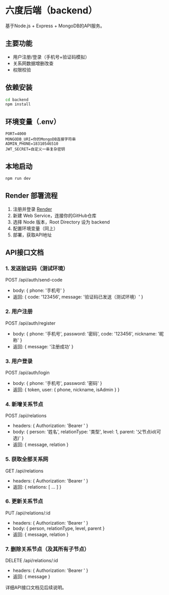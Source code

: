 # 六度后端（backend）

基于Node.js + Express + MongoDB的API服务。

## 主要功能
- 用户注册/登录（手机号+验证码模拟）
- 关系网数据增删改查
- 权限校验

## 依赖安装

```bash
cd backend
npm install
```

## 环境变量（.env）

```
PORT=4000
MONGODB_URI=你的MongoDB连接字符串
ADMIN_PHONE=18310546510
JWT_SECRET=自定义一串复杂密钥
```

## 本地启动

```bash
npm run dev
```

## Render 部署流程
1. 注册并登录 [Render](https://render.com/)
2. 新建 Web Service，连接你的GitHub仓库
3. 选择 Node 版本，Root Directory 设为 backend
4. 配置环境变量（同上）
5. 部署，获取API地址

## API接口文档

### 1. 发送验证码（测试环境）
POST /api/auth/send-code
- body: { phone: '手机号' }
- 返回: { code: '123456', message: '验证码已发送（测试环境）' }

### 2. 用户注册
POST /api/auth/register
- body: { phone: '手机号', password: '密码', code: '123456', nickname: '昵称' }
- 返回: { message: '注册成功' }

### 3. 用户登录
POST /api/auth/login
- body: { phone: '手机号', password: '密码' }
- 返回: { token, user: { phone, nickname, isAdmin } }

### 4. 新增关系节点
POST /api/relations
- headers: { Authorization: 'Bearer <token>' }
- body: { person: '姓名', relationType: '类型', level: 1, parent: '父节点id(可选)' }
- 返回: { message, relation }

### 5. 获取全部关系网
GET /api/relations
- headers: { Authorization: 'Bearer <token>' }
- 返回: { relations: [ ... ] }

### 6. 更新关系节点
PUT /api/relations/:id
- headers: { Authorization: 'Bearer <token>' }
- body: { person, relationType, level, parent }
- 返回: { message, relation }

### 7. 删除关系节点（及其所有子节点）
DELETE /api/relations/:id
- headers: { Authorization: 'Bearer <token>' }
- 返回: { message }

详细API接口文档见后续说明。 